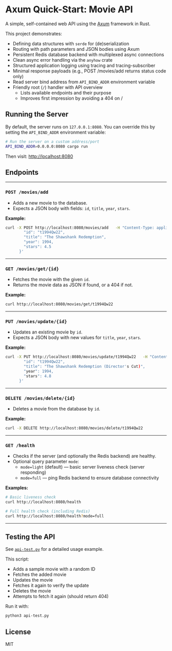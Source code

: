 # Axum Quick-Start: Movie API

A simple, self-contained web API using the [Axum](https://crates.io/crates/axum) framework in Rust.

This project demonstrates:

- Defining data structures with `serde` for (de)serialization
- Routing with path parameters and JSON bodies using Axum
- Persistent Redis database backend with multiplexed async connections
- Clean async error handling via the `anyhow` crate
- Structured application logging using tracing and tracing-subscriber
- Minimal response payloads (e.g., POST /movies/add returns status code only)
- Read server bind address from `API_BIND_ADDR` environment variable
- Friendly root (`/`) handler with API overview
  - Lists available endpoints and their purpose
  - Improves first impression by avoiding a 404 on /

## Running the Server

By default, the server runs on `127.0.0.1:8080`. You can override this
by setting the `API_BIND_ADDR` environment variable:

```bash
# Run the server on a custom address/port
API_BIND_ADDR=0.0.0.0:8080 cargo run
```

Then visit: [http://localhost:8080](http://localhost:8080)

## Endpoints

---
### `POST /movies/add`

- Adds a new movie to the database.
- Expects a JSON body with fields: `id`, `title`, `year`, `stars`.

**Example:**
```bash
curl -X POST http://localhost:8080/movies/add   -H "Content-Type: application/json"   -d '{
        "id": "t1994Qw22",
        "title": "The Shawshank Redemption",
        "year": 1994,
        "stars": 4.5
      }'
```

---
### `GET /movies/get/{id}`

- Fetches the movie with the given `id`.
- Returns the movie data as JSON if found, or a 404 if not.

**Example:**
```bash
curl http://localhost:8080/movies/get/t1994Qw22
```

---
### `PUT /movies/update/{id}`

- Updates an existing movie by `id`.
- Expects a JSON body with new values for `title`, `year`, `stars`.

**Example:**
```bash
curl -X PUT http://localhost:8080/movies/update/t1994Qw22   -H "Content-Type: application/json"   -d '{
        "id": "t1994Qw22",
        "title": "The Shawshank Redemption (Director's Cut)",
        "year": 1994,
        "stars": 4.8
      }'
```

---
### `DELETE /movies/delete/{id}`

- Deletes a movie from the database by `id`.

**Example:**
```bash
curl -X DELETE http://localhost:8080/movies/delete/t1994Qw22
```

---
### `GET /health`

- Checks if the server (and optionally the Redis backend) are healthy.
- Optional query parameter `mode`:
  - `mode=light` (default) — basic server liveness check (server responding)
  - `mode=full` — ping Redis backend to ensure database connectivity

**Examples:**
```bash
# Basic liveness check
curl http://localhost:8080/health

# Full health check (including Redis)
curl http://localhost:8080/health?mode=full
```

---
## Testing the API

See [`api-test.py`](./api-test.py) for a detailed usage example.

This script:

- Adds a sample movie with a random ID
- Fetches the added movie
- Updates the movie
- Fetches it again to verify the update
- Deletes the movie
- Attempts to fetch it again (should return 404)

Run it with:

```bash
python3 api-test.py
```

## License

MIT
